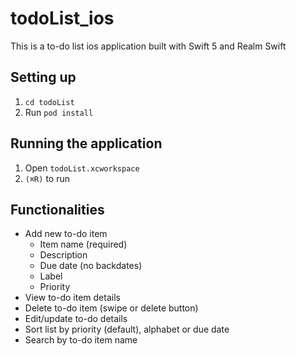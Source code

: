 # todoList_ios
This is a to-do list ios application built with Swift 5 and Realm Swift

## Setting up
1. `cd todoList`
2. Run `pod install`

## Running the application
1. Open `todoList.xcworkspace`
2. `(⌘R)` to run

## Functionalities
* Add new to-do item
  * Item name (required)
  * Description
  * Due date (no backdates)
  * Label
  * Priority
* View to-do item details
* Delete to-do item (swipe or delete button)
* Edit/update to-do details
* Sort list by priority (default), alphabet or due date
* Search by to-do item name
